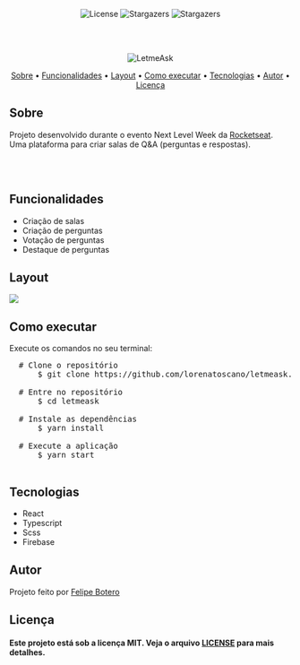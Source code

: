 <p align="center">
   <img alt="License" src="https://img.shields.io/badge/license-MIT-%23845afd">
   <img alt="Stargazers" src="https://img.shields.io/badge/Stars-1-%23845afd">
  <img alt="Stargazers" src="https://img.shields.io/badge/Forks-0-%23845afd">
 
  
  
</p>
<br><br>
<p align="center">
  <img alt="LetmeAsk" src="https://github.com/ravnosbotero/letmeask/blob/main/src/assets/images/logo.svg">
 </p>                
 
 <p align="center">
 <a href="#sobre">Sobre</a> •
 <a href="#funcoes">Funcionalidades</a> •
 <a href="#layout">Layout</a> • 
 <a href="#como_executar">Como executar</a> • 
 <a href="#tecnologias">Tecnologias</a> • 
 <a href="#autor">Autor</a> • 
 <a href="#licenca">Licença</a>
</p>

                                                                         
 <h2  id="sobre">Sobre</h2>
 
 <p>Projeto desenvolvido durante o evento Next Level Week da <a href="https://rocketseat.com.br/">Rocketseat</a>. Uma plataforma para criar salas de Q&A (perguntas e respostas).</p>  
 
 <br><br>
  
<h2 id="funcoes">Funcionalidades</h3>
  <ul>
   <li>Criação de salas</li>
   <li>Criação de perguntas</li>
   <li>Votação de perguntas</li>
   <li>Destaque de perguntas</li>
  </ul>


<h2 id="layout">Layout</h3>

<a href="https://www.figma.com/file/4si2xxjK9Bru5jFIvhLWR8/Letmeask-(Copy)?node-id=0%3A1" >
<img src="https://github.com/ravnosbotero/letmeask/blob/main/cover.svg">
  </a>

<h2 id="como_executar">Como executar</h2>
  <p>Execute os comandos no seu terminal:</p>
  
  <pre>
  <span># Clone o repositório</span>
      $ git clone https://github.com/lorenatoscano/letmeask.git

  <span># Entre no repositório</span>
      $ cd letmeask

 <span> # Instale as dependências</span>
      $ yarn install

  <span># Execute a aplicação</span>
      $ yarn start
  </pre>
  
  <h2 id="tecnologias">Tecnologias</h2>
  <ul>
  <li>React</li>
  <li>Typescript</li>
  <li>Scss</li>
  <li>Firebase</li>
  </ul>
  
<h2 id="autor">Autor</h2>

<p>
  Projeto feito por <a href="https://github.com/ravnosbotero/">Felipe Botero<a/></p>
  
  
<h2 id="licenca">Licença</h2>

<h4>Este projeto está sob a licença MIT. Veja o arquivo <a href="https://github.com/ravnosbotero/letmeask/blob/main/licen%C3%A7a.txt">LICENSE</a> para mais detalhes.</h4>
  
  
  

